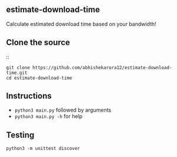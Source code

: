 estimate-download-time
-----------------------
Calculate estimated download time based on your bandwidth!

Clone the source
------------------
::

    git clone https://github.com/abhishekarora12/estimate-download-time.git
    cd estimate-download-time

Instructions
--------------
* ``python3 main.py`` followed by arguments
* ``python3 main.py -h`` for help

Testing
---------
``python3 -m unittest discover``


